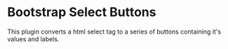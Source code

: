 # Bootstrap Select Buttons
This plugin converts a html select tag to a series of buttons containing it's values and labels.